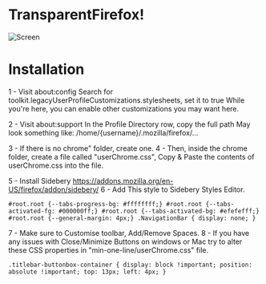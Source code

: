 # TransparentFirefox!

![Screen](https://github.com/muhammadfaruq72/TransparentFirefox/assets/51035641/3c148f5b-62ed-4131-a4ce-8872b25d0de2)

# Installation


1 - Visit about:config
Search for toolkit.legacyUserProfileCustomizations.stylesheets, set it to true
While you're here, you can enable other customizations you may want here.

2 - Visit about:support
In the Profile Directory row, copy the full path
May look something like: /home/{username}/.mozilla/firefox/...

3 - If there is no chrome" folder, create one.
4 - Then, inside the chrome folder, create a file called "userChrome.css", Copy & Paste the contents of userChrome.css into the file.

5 - Install Sidebery https://addons.mozilla.org/en-US/firefox/addon/sidebery/
6 - Add This style to Sidebery Styles Editor.

`
#root.root {--tabs-progress-bg: #ffffffff;}
#root.root {--tabs-activated-fg: #000000ff;}
#root.root {--tabs-activated-bg: #efefefff;}
#root.root {--general-margin: 4px;}
.NavigationBar {
  display: none;
}
`

7 - Make sure to Customise toolbar, Add/Remove Spaces.
8 - If you have any issues with Close/Minimize Buttons on windows or Mac try to alter these CSS properties in "min-one-line/userChrome.css" file.

`
.titlebar-buttonbox-container {
  display: block !important;
  position: absolute !important;
  top: 13px;
  left: 4px;
}
`
